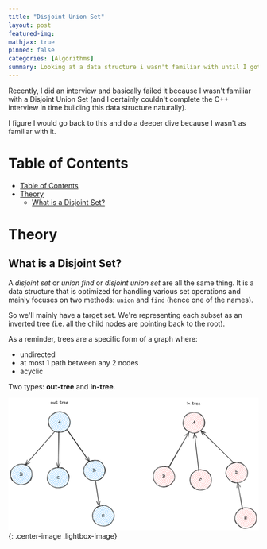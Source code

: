 ```yaml
---
title: "Disjoint Union Set"
layout: post
featured-img:
mathjax: true
pinned: false
categories: [Algorithms]
summary: Looking at a data structure i wasn't familiar with until I got torched in an interview
---
```


Recently, I did an interview and basically failed it because I wasn't familiar with a Disjoint Union Set (and I certainly couldn't complete the C++ interview in time building this data structure naturally).

I figure I would go back to this and do a deeper dive because I wasn't as familiar with it.

# Table of Contents

- [Table of Contents](#table-of-contents)
- [Theory](#theory)
  - [What is a Disjoint Set?](#what-is-a-disjoint-set)

# Theory

## What is a Disjoint Set?

A _disjoint set_ or _union find_ or _disjoint union set_ are all the same thing. It is a data structure that is optimized for handling various set operations and mainly focuses on two methods: `union` and `find` (hence one of the names).

So we'll mainly have a target set. We're representing each subset as an inverted tree (i.e. all the child nodes are pointing back to the root).

As a reminder, trees are a specific form of a graph where:

- undirected
- at most 1 path between any 2 nodes
- acyclic

Two types: **out-tree** and **in-tree**.

![tree-types](/images/disjoint-union-set/tree-types.png){: .center-image .lightbox-image}
